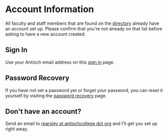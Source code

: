 # Account Information

All faculty and staff members that are found on the [directory](http://antiochcollege.org/college-directory) already have an account set up. Please confirm that you're not already on that list before asking to have a new account created.

## Sign In

Use your Antioch email address on this [sign in](http://antiochcollege.org/user) page. 

## Password Recovery

If you have not set a password yet or forget your password, you can reset it yourself by visiting the [password recovery](http://antiochcollege.org/user/password) page.

## Don't have an account?

Send an email to [rparsley at antiochcollege dot org](mailto:rparsley@antiochcollege.org) and I'll get you set up right away.
